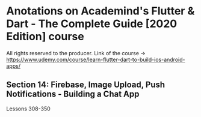 # Anotations on Academind's Flutter & Dart - The Complete Guide [2020 Edition] course
All rights reserved to the producer. Link of the course -> <https://www.udemy.com/course/learn-flutter-dart-to-build-ios-android-apps/>

## Section 14: Firebase, Image Upload, Push Notifications - Building a Chat App
Lessons 308-350
